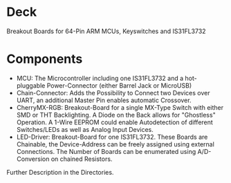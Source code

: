 # Deck
Breakout Boards for 64-Pin ARM MCUs, Keyswitches and IS31FL3732

# Components
+	MCU: The Microcontroller including one IS31FL3732 and a hot-pluggable Power-Connector (either Barrel Jack or MicroUSB)
+	Chain-Connector: Adds the Possibility to Connect two Devices over UART, an additional Master Pin enables automatic Crossover.
+	CherryMX-RGB: Breakout-Board for a single MX-Type Switch with either SMD or THT Backlighting. A Diode on the Back allows for "Ghostless" Operation. A 1-Wire EEPROM could enable Autodetection of different Switches/LEDs as well as Analog Input Devices.
+	LED-Driver: Breakout-Board for one IS31FL3732. These Boards are Chainable, the Device-Address can be freely assigned using external Connections. The Number of Boards can be enumerated using A/D-Conversion on chained Resistors.

Further Description in the Directories.
